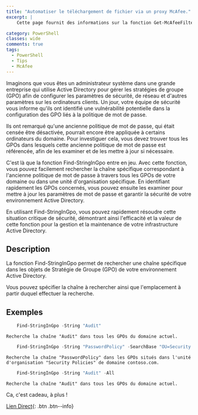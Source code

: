 ```yaml
---
title: "Automatiser le téléchargement de fichier via un proxy McAfee."
excerpt: |
    Cette page fournit des informations sur la fonction Get-McAfeeFilteredWebContent, utilisée pour récupérer le contenu web filtré par McAfee Web Gateway.

category: PowerShell
classes: wide
comments: true
tags: 
  - PowerShell
  - Tips
  - McAfee
---
```


Imaginons que vous êtes un administrateur système dans une grande entreprise qui utilise Active Directory pour gérer les stratégies de groupe (GPO) afin de configurer les paramètres de sécurité, de réseau et d'autres paramètres sur les ordinateurs clients. Un jour, votre équipe de sécurité vous informe qu'ils ont identifié une vulnérabilité potentielle dans la configuration des GPO liés à la politique de mot de passe.

Ils ont remarqué qu'une ancienne politique de mot de passe, qui était censée être désactivée, pourrait encore être appliquée à certains ordinateurs du domaine. Pour investiguer cela, vous devez trouver tous les GPOs dans lesquels cette ancienne politique de mot de passe est référencée, afin de les examiner et de les mettre à jour si nécessaire.

C'est là que la fonction Find-StringInGpo entre en jeu. Avec cette fonction, vous pouvez facilement rechercher la chaîne spécifique correspondant à l'ancienne politique de mot de passe à travers tous les GPOs de votre domaine ou dans une unité d'organisation spécifique. En identifiant rapidement les GPOs concernés, vous pouvez ensuite les examiner pour mettre à jour les paramètres de mot de passe et garantir la sécurité de votre environnement Active Directory.

En utilisant Find-StringInGpo, vous pouvez rapidement résoudre cette situation critique de sécurité, démontrant ainsi l'efficacité et la valeur de cette fonction pour la gestion et la maintenance de votre infrastructure Active Directory.

## Description

La fonction Find-StringInGpo permet de rechercher une chaîne spécifique dans les objets de Stratégie de Groupe (GPO) de votre environnement Active Directory. 

Vous pouvez spécifier la chaîne à rechercher ainsi que l'emplacement à partir duquel effectuer la recherche.

## Exemples

```powershell
    Find-StringInGpo -String "Audit"
```

    Recherche la chaîne "Audit" dans tous les GPOs du domaine actuel.

```powershell
    Find-StringInGpo -String "PasswordPolicy" -SearchBase "OU=Security Policies,DC=contoso,DC=com"
```

    Recherche la chaîne "PasswordPolicy" dans les GPOs situés dans l'unité d'organisation "Security Policies" de domaine contoso.com.

```powershell
    Find-StringInGpo -String "Audit" -All
```

    Recherche la chaîne "Audit" dans tous les GPOs du domaine actuel.

Ca, c'est cadeau, à plus !

[Lien Direct](https://github.com/MickaelRoy/Cmdlets/tree/main/Get-McAfeeWebContent){: .btn .btn--info}